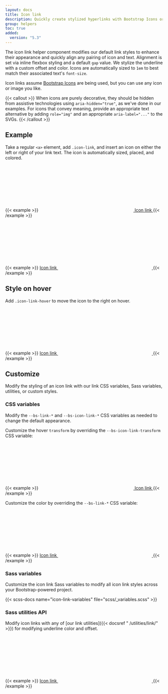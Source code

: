 ```yaml
---
layout: docs
title: Icon link
description: Quickly create stylized hyperlinks with Bootstrap Icons or other icons.
group: helpers
toc: true
added:
  version: "5.3"
---
```


The icon link helper component modifies our default link styles to enhance their
appearance and quickly align any pairing of icon and text. Alignment is set via
inline flexbox styling and a default `gap` value. We stylize the underline with
a custom offset and color. Icons are automatically sized to `1em` to best match
their associated text's `font-size`.

Icon links assume [Bootstrap Icons](https://icons.getbootstrap.com) are being
used, but you can use any icon or image you like.

{{< callout >}}
When icons are purely decorative, they should be hidden from assistive
technologies using `aria-hidden="true"`, as we've done in our examples. For
icons that convey meaning, provide an appropriate text alternative by adding
`role="img"` and an appropriate `aria-label="..."` to the SVGs.
{{< /callout >}}

## Example

Take a regular `<a>` element, add `.icon-link`, and insert an icon on either the
left or right of your link text. The icon is automatically sized, placed, and
colored.

{{< example >}}
<a class="icon-link" href="#">
<svg class="bi" aria-hidden="true"><use xlink:href="#box-seam"></use></svg>
Icon link
</a>
{{< /example >}}

{{< example >}}
<a class="icon-link" href="#">
Icon link
<svg class="bi" aria-hidden="true"><use xlink:href="#arrow-right"></use></svg>
</a>
{{< /example >}}

## Style on hover

Add `.icon-link-hover` to move the icon to the right on hover.

{{< example >}}
<a class="icon-link icon-link-hover" href="#">
Icon link
<svg class="bi" aria-hidden="true"><use xlink:href="#arrow-right"></use></svg>
</a>
{{< /example >}}

## Customize

Modify the styling of an icon link with our link CSS variables, Sass variables,
utilities, or custom styles.

### CSS variables

Modify the `--bs-link-*` and `--bs-icon-link-*` CSS variables as needed to
change the default appearance.

Customize the hover `transform` by overriding the `--bs-icon-link-transform` CSS
variable:

{{< example >}}
<a class="icon-link icon-link-hover" style="--bs-icon-link-transform: translate3d(0, -.125rem, 0);" href="#">
<svg class="bi" aria-hidden="true"><use xlink:href="#clipboard"></use></svg>
Icon link
</a>
{{< /example >}}

Customize the color by overriding the `--bs-link-*` CSS variable:

{{< example >}}
<a class="icon-link icon-link-hover" style="--bs-link-hover-color-rgb: 25, 135, 84;" href="#">
Icon link
<svg class="bi" aria-hidden="true"><use xlink:href="#arrow-right"></use></svg>
</a>
{{< /example >}}

### Sass variables

Customize the icon link Sass variables to modify all icon link styles across
your Bootstrap-powered project.

{{< scss-docs name="icon-link-variables" file="scss/_variables.scss" >}}

### Sass utilities API

Modify icon links with any of [our link utilities]({{< docsref "
/utilities/link/" >}}) for modifying underline color and offset.

{{< example >}}
<a class="icon-link icon-link-hover link-success link-underline-success link-underline-opacity-25" href="#">
Icon link
<svg class="bi" aria-hidden="true"><use xlink:href="#arrow-right"></use></svg>
</a>
{{< /example >}}
